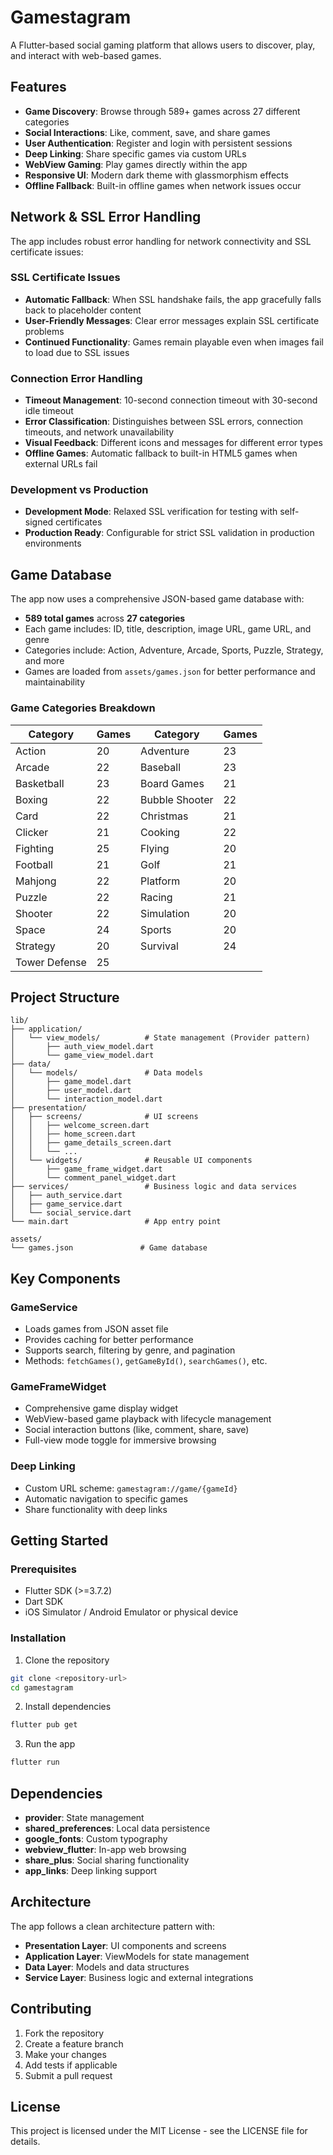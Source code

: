 # Gamestagram

A Flutter-based social gaming platform that allows users to discover, play, and interact with web-based games.

## Features

- **Game Discovery**: Browse through 589+ games across 27 different categories
- **Social Interactions**: Like, comment, save, and share games
- **User Authentication**: Register and login with persistent sessions
- **Deep Linking**: Share specific games via custom URLs
- **WebView Gaming**: Play games directly within the app
- **Responsive UI**: Modern dark theme with glassmorphism effects
- **Offline Fallback**: Built-in offline games when network issues occur

## Network & SSL Error Handling

The app includes robust error handling for network connectivity and SSL certificate issues:

### SSL Certificate Issues
- **Automatic Fallback**: When SSL handshake fails, the app gracefully falls back to placeholder content
- **User-Friendly Messages**: Clear error messages explain SSL certificate problems
- **Continued Functionality**: Games remain playable even when images fail to load due to SSL issues

### Connection Error Handling
- **Timeout Management**: 10-second connection timeout with 30-second idle timeout
- **Error Classification**: Distinguishes between SSL errors, connection timeouts, and network unavailability
- **Visual Feedback**: Different icons and messages for different error types
- **Offline Games**: Automatic fallback to built-in HTML5 games when external URLs fail

### Development vs Production
- **Development Mode**: Relaxed SSL verification for testing with self-signed certificates
- **Production Ready**: Configurable for strict SSL validation in production environments

## Game Database

The app now uses a comprehensive JSON-based game database with:

- **589 total games** across **27 categories**
- Each game includes: ID, title, description, image URL, game URL, and genre
- Categories include: Action, Adventure, Arcade, Sports, Puzzle, Strategy, and more
- Games are loaded from `assets/games.json` for better performance and maintainability

### Game Categories Breakdown

| Category | Games | Category | Games |
|----------|-------|----------|-------|
| Action | 20 | Adventure | 23 |
| Arcade | 22 | Baseball | 23 |
| Basketball | 23 | Board Games | 21 |
| Boxing | 22 | Bubble Shooter | 22 |
| Card | 22 | Christmas | 21 |
| Clicker | 21 | Cooking | 22 |
| Fighting | 25 | Flying | 20 |
| Football | 21 | Golf | 21 |
| Mahjong | 22 | Platform | 20 |
| Puzzle | 22 | Racing | 21 |
| Shooter | 22 | Simulation | 20 |
| Space | 24 | Sports | 20 |
| Strategy | 20 | Survival | 24 |
| Tower Defense | 25 | | |

## Project Structure

```
lib/
├── application/
│   └── view_models/          # State management (Provider pattern)
│       ├── auth_view_model.dart
│       └── game_view_model.dart
├── data/
│   └── models/               # Data models
│       ├── game_model.dart
│       ├── user_model.dart
│       └── interaction_model.dart
├── presentation/
│   ├── screens/              # UI screens
│   │   ├── welcome_screen.dart
│   │   ├── home_screen.dart
│   │   ├── game_details_screen.dart
│   │   └── ...
│   └── widgets/              # Reusable UI components
│       ├── game_frame_widget.dart
│       └── comment_panel_widget.dart
├── services/                 # Business logic and data services
│   ├── auth_service.dart
│   ├── game_service.dart
│   └── social_service.dart
└── main.dart                 # App entry point

assets/
└── games.json               # Game database
```

## Key Components

### GameService
- Loads games from JSON asset file
- Provides caching for better performance
- Supports search, filtering by genre, and pagination
- Methods: `fetchGames()`, `getGameById()`, `searchGames()`, etc.

### GameFrameWidget
- Comprehensive game display widget
- WebView-based game playback with lifecycle management
- Social interaction buttons (like, comment, share, save)
- Full-view mode toggle for immersive browsing

### Deep Linking
- Custom URL scheme: `gamestagram://game/{gameId}`
- Automatic navigation to specific games
- Share functionality with deep links

## Getting Started

### Prerequisites
- Flutter SDK (>=3.7.2)
- Dart SDK
- iOS Simulator / Android Emulator or physical device

### Installation

1. Clone the repository
```bash
git clone <repository-url>
cd gamestagram
```

2. Install dependencies
```bash
flutter pub get
```

3. Run the app
```bash
flutter run
```

## Dependencies

- **provider**: State management
- **shared_preferences**: Local data persistence
- **google_fonts**: Custom typography
- **webview_flutter**: In-app web browsing
- **share_plus**: Social sharing functionality
- **app_links**: Deep linking support

## Architecture

The app follows a clean architecture pattern with:

- **Presentation Layer**: UI components and screens
- **Application Layer**: ViewModels for state management
- **Data Layer**: Models and data structures
- **Service Layer**: Business logic and external integrations

## Contributing

1. Fork the repository
2. Create a feature branch
3. Make your changes
4. Add tests if applicable
5. Submit a pull request

## License

This project is licensed under the MIT License - see the LICENSE file for details.
